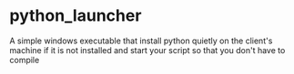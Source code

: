 # python_launcher
A simple windows executable that install python quietly on the client's machine if it is not installed and start your script so that you don't have to compile 
